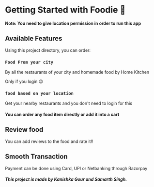 # Getting Started with Foodie 🍕

**Note: You need to give location permission in order to run this app**

## Available Features

Using this project directory, you can order:

### `Food From your city`

By all the restaurants of your city and homemade food by Home Kitchen

Only if you login 😉

### `food based on your location`

Get your nearby restaurants and you don't need to login for this


#### You can order any food item directly or add it into a cart


## Review food

You can add reviews to the food and rate it!!


## Smooth Transaction

Payment can be done using Card, UPI or Netbanking through Razorpay


##### This project is made by Kanishka Gour and Samarth Singh.
